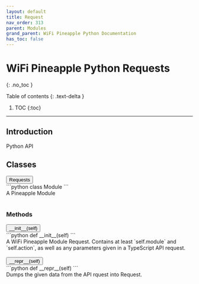 ```yaml
---
layout: default
title: Request
nav_order: 313
parent: Modules
grand_parent: WiFi Pineapple Python Documentation
has_toc: false
---
```


<link rel="stylesheet" href="../../../../../assets/css/endpoints.css">

# WiFi Pineapple Python Requests
{: .no_toc }

Table of contents
{: .text-delta }
1. TOC
{:toc}
---

## Introduction
Python API

## Classes
<button type="button" class="endpoint-collapsible">
<span class="api-name">Requests</span>
<span class="api-label-container">
<span class="api-label-post"></span>
</span>
</button>
<div class="endpoint-content">
<div markdown="1">
```python
class Module
```
</div>
A Pineapple Module
<br/><br/>
<h3>Methods</h3>
<button type="button" class="endpoint-collapsible-non-click">
<span class="api-name">__init__(self)</span>
<span class="api-label-container">
<span class="api-label-post"></span>
</span>
</button>
<div class="endpoint-content-always-show">
<div markdown="1">
```python
def __init__(self)
```
</div>
A WiFi Pineapple Module Request. Contains at least `self.module` and `self.action`, as well as any parameters given in a TypeScript API request.
<br/><br/>
</div>

<button type="button" class="endpoint-collapsible-non-click">
<span class="api-name">__repr__(self)</span>
<span class="api-label-container">
<span class="api-label-post"></span>
</span>
</button>
<div class="endpoint-content-always-show">
<div markdown="1">
```python
def __repr__(self)
```
</div>
Dumps the given data from the API rquest into Request.
<br/>
</div>


<script src="https://hak5.github.io/mk7-docs/assets/js/endpoints.js"></script>
<script>addHandlers();</script>
